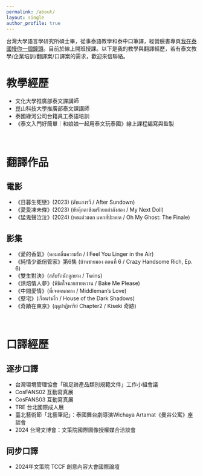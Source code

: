 ```yaml
---
permalink: /about/
layout: single
author_profile: true
---
```




台灣大學語言學研究所碩士畢，從事泰語教學和泰中口筆譯，經營臉書專頁[我在泰國慢你一個鐘頭](https://www.facebook.com/2014thailand2015/)。目前於線上開班授課。以下是我的教學與翻譯經歷，若有泰文教學/企業培訓/翻譯案/口譯案的需求，歡迎來信聯絡。


# 教學經歷
- 文化大學推廣部泰文課講師
- 崑山科技大學推廣部泰文課講師
- 泰國綠河公司台籍員工泰語培訓
- 《泰文入門好簡單｜和娘娘一起用泰文玩泰國》線上課程編寫與監製

<br>

# 翻譯作品

## 電影

- 《日暮生死戀》(2023) (ดับแสงรวี / After Sundown)
- 《愛愛凍未條》(2023) (ยัยตุ๊กตาซ้อมรักยกกำลังสอง / My Next Doll)
- 《猛鬼聲泣泣》(2024) (หอแต๋วแตก แหกสัปะหยด / Oh My Ghost: The Finale)

## 影集 
- 《愛的香氣》(หอมกลิ่นความรัก / I Feel You Linger in the Air)
- 《純情少爺俏管家》第6集 (บ้านชายมอง ตอนที่ 6 / Crazy Handsome Rich, Ep. 6)
- 《雙生對決》(สลับรักนักลูกยาง / Twins)
- 《烘焙情人夢》(พิชิตใจนายสายหวาน / Bake Me Please)
- 《中間愛情》(พี่เจตคนกลาง / Middleman’s Love)
- 《孽宅》(เรือนร่มงิ้ว / House of the Dark Shadows)
- 《奇蹟在東京》(ฤดูปาฏิหาริย์ Chapter2 / Kiseki 奇跡)

<br>


# 口譯經歷

## 逐步口譯

- 台灣環境管理協會「碳足跡產品類別規範文件」工作小組會議
- CosFANS02 互動寫真展
- CosFANS03 互動寫真展
- TRE 台北國際成人展
- 臺北藝術節「北藝筆記」：泰國舞台劇導演Wichaya Artamat《曼谷公寓》座談會
- 2024 台灣文博會：文策院國際圖像授權媒合洽談會

## 同步口譯

- 2024年文策院 TCCF 創意內容大會國際論壇


